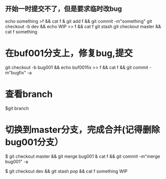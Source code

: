 ## 开始一时提交不了，但是要求临时改bug 

echo something >f && cat  f & git add f  && git commit -m"something"
git checkout -b dev && echo WIP >> f && cat f
git stash
git checkout master && cat f
something
# 在buf001分支上，修复bug,提交
git checkout -b bug001 && echo buf001fix >> f && cat f && git commit -m"bugfix" -a
# 查看branch
$git branch
# 切换到master分支，完成合并(记得删除bug001分支）
$ git checkout master && git merge bug001 & cat f && git commit -m"merge bug001" -a 

$ git checkout dev && git stash pop && cat f
something
WIP
